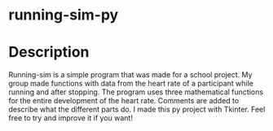 # running-sim-py

# Description

Running-sim is a simple program that was made for a school project. My group made functions with data from the heart rate of a participant while running and after stopping. The program uses three mathematical functions for the entire development of the heart rate. Comments are added to describe what the different parts do. I made this py project with Tkinter. Feel free to try and improve it if you want!
